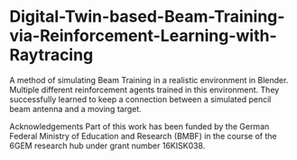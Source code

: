 # Digital-Twin-based-Beam-Training-via-Reinforcement-Learning-with-Raytracing



A method of simulating Beam Training in a realistic environment in Blender. Multiple different reinforcement agents trained in this environment. They successfully learned to keep a connection between a simulated pencil beam antenna and a moving target.



Acknowledgements
Part of this work has been funded by the German Federal Ministry of Education and Research (BMBF) in the course of the 6GEM research hub under grant number 16KISK038.

